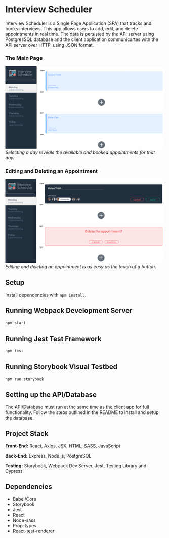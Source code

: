 # Interview Scheduler

Interview Scheduler is a Single Page Application (SPA) that tracks and books interviews. This app allows users to add, edit, and delete appointments in real time. The data is persisted by the API server using PostgresSQL database and the client application communicartes with the API server over HTTP, using JSON format. 


### The Main Page
!['main-page'](https://github.com/Vptrinh/scheduler/blob/master/public/images/InterviewSchedulerDaily.PNG?raw=true)
_Selecting a day reveals the available and booked appointments for that day._

### Editing and Deleting an Appointment
!['Edit-and-delete'](https://github.com/Vptrinh/scheduler/blob/master/public/images/InterviewSchedulerDeleteEdit.PNG?raw=true)
_Editing and deleting an appointment is as easy as the touch of a button._

## Setup

Install dependencies with `npm install`.

## Running Webpack Development Server

```sh
npm start
```

## Running Jest Test Framework

```sh
npm test
```

## Running Storybook Visual Testbed

```sh
npm run storybook
```


## Setting up the API/Database

The [API/Database](https://github.com/lighthouse-labs/scheduler-api) must run at the same time as the client app for full functionality. Follow the steps outlined in the README to install and setup the database.

## Project Stack

__Front-End:__ React, Axios, JSX, HTML, SASS, JavaScript

__Back-End:__ Express, Node.js, PostgreSQL

__Testing:__ Storybook, Webpack Dev Server, Jest, Testing Library and Cypress

## Dependencies

- Babel/Core
- Storybook
- Jest
- React
- Node-sass
- Prop-types
- React-test-renderer